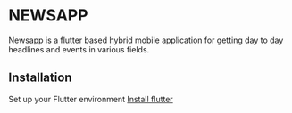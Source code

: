 # NEWSAPP
  Newsapp is a flutter based hybrid mobile application for getting day to day headlines and events in various fields.
## Installation
  Set up your Flutter environment
  [Install flutter](https://flutter.dev/docs/get-started/install)
